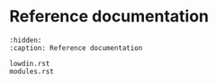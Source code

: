 # Reference documentation


```{toctree}
:hidden:
:caption: Reference documentation

lowdin.rst
modules.rst
```